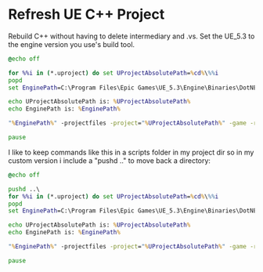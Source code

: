 # Refresh UE C++ Project
Rebuild C++ without having to delete intermediary and .vs. Set the UE_5.3 to the engine version you use's build tool.

``` bat
@echo off

for %%i in (*.uproject) do set UProjectAbsolutePath=%cd%\%%i
popd
set EnginePath=C:\Program Files\Epic Games\UE_5.3\Engine\Binaries\DotNET\UnrealBuildTool\UnrealBuildTool.exe

echo UProjectAbsolutePath is: %UProjectAbsolutePath%
echo EnginePath is: %EnginePath%

"%EnginePath%" -projectfiles -project="%UProjectAbsolutePath%" -game -rocket -progress

pause
```

I like to keep commands like this in a scripts folder in my project dir so in my custom version i include a "pushd ..\" to move back a directory:

``` bat
@echo off

pushd ..\
for %%i in (*.uproject) do set UProjectAbsolutePath=%cd%\%%i
popd
set EnginePath=C:\Program Files\Epic Games\UE_5.3\Engine\Binaries\DotNET\UnrealBuildTool\UnrealBuildTool.exe

echo UProjectAbsolutePath is: %UProjectAbsolutePath%
echo EnginePath is: %EnginePath%

"%EnginePath%" -projectfiles -project="%UProjectAbsolutePath%" -game -rocket -progress

pause
```